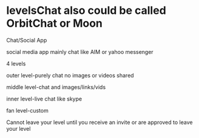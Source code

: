 # levelsChat also could be called OrbitChat or Moon
Chat/Social App


social media app mainly chat like AIM or yahoo messenger

4 levels

outer level-purely chat no images or videos shared

middle level-chat and images/links/vids

inner level-live chat like skype

fan level-custom

Cannot leave your level until you receive an invite or are approved to leave your level
